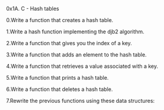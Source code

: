 0x1A. C - Hash tables

0.Write a function that creates a hash table.

1.Write a hash function implementing the djb2 algorithm.

2.Write a function that gives you the index of a key.

3.Write a function that adds an element to the hash table.

4.Write a function that retrieves a value associated with a key.

5.Write a function that prints a hash table.

6.Write a function that deletes a hash table.

7.Rewrite the previous functions using these data structures:
